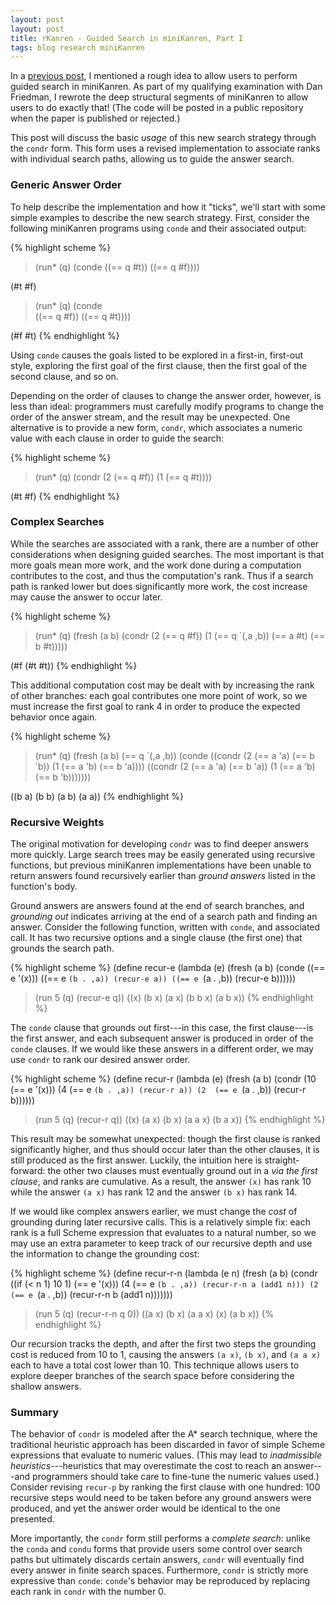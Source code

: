 ```yaml
---
layout: post
layout: post
title: rKanren - Guided Search in miniKanren, Part I
tags: blog research miniKanren
---
```

In a [previous post](2013-01-09-cond-star.html), I mentioned a rough idea to
allow users to perform guided search in miniKanren. As part of my qualifying
examination with Dan Friedman, I rewrote the deep structural segments of
miniKanren to allow users to do exactly that! (The code will be posted in a
public repository when the paper is published or rejected.)

This post will discuss the basic *usage* of this new search strategy through
the `condr` form. This form uses a revised implementation to associate ranks
with individual search paths, allowing us to guide the answer search.

### Generic Answer Order ###

To help describe the implementation and how it "ticks", we'll start with
some simple examples to describe the new search strategy. First, consider
the following miniKanren programs using `conde` and their associated output:

{% highlight scheme %}
> (run* (q)
    (conde
      ((== q #t)) 
      ((== q #f))))

(#t #f)

> (run* (q)
    (conde   
      ((== q #f)) 
      ((== q #t))))

(#f #t)
{% endhighlight %}

Using `conde` causes the goals listed to be explored in a first-in,
first-out style, exploring the first goal of the first clause, then the
first goal of the second clause, and so on. 

Depending on the order of clauses to change the answer order, however, is
less than ideal: programmers must carefully modify programs to change the
order of the answer stream, and the result may be unexpected. One
alternative is to provide a new form, `condr`, which associates a numeric
value with each clause in order to guide the search:

{% highlight scheme %}
> (run* (q)
    (condr
      (2 (== q #f))
      (1 (== q #t))))

(#t #f)
{% endhighlight %}

### Complex Searches ###

While the searches are associated with a rank, there are a number of other
considerations when designing guided searches. The most important is that
more goals mean more work, and the work done during a computation
contributes to the cost, and thus the computation's rank. Thus if a search
path is ranked lower but does significantly more work, the cost increase may
cause the answer to occur later.

{% highlight scheme %}
> (run* (q)
    (fresh (a b)
      (condr
        (2 (== q #f))
        (1 (== q `(,a ,b))
           (== a #t)
           (== b #t)))))

(#f (#t #t))
{% endhighlight %}

This additional computation cost may be dealt with by increasing the rank of
other branches: each goal contributes one more point of work, so we
must increase the first goal to rank 4 in order to produce the expected
behavior once again.

{% highlight scheme %}
> (run* (q)
     (fresh (a b)
       (== q `(,a ,b))
       (conde
         ((condr
            (2 (== a 'a) (== b 'b))
            (1 (== a 'b) (== b 'a))))
         ((condr
            (2 (== a 'a) (== b 'a))
            (1 (== a 'b) (== b 'b)))))))

((b a) (b b) (a b) (a a))
{% endhighlight %}

### Recursive Weights ###

The original motivation for developing `condr` was to find deeper answers
more quickly. Large search trees may be easily generated using recursive
functions, but previous miniKanren implementations have been unable to
return answers found recursively earlier than *ground answers* listed
in the function's body.

Ground answers are answers found at the end of search branches, and
*grounding out* indicates arriving at the end of a search path and
finding an answer. Consider the following function, written with `conde`,
and associated call. It has two recursive options and a single clause (the
first one) that grounds the search path.

{% highlight scheme %}
(define recur-e
  (lambda (e)
    (fresh (a b)
      (conde
        ((== e '(x)))
        ((== e `(b . ,a)) (recur-e a))
        ((== e `(a . ,b)) (recur-e b))))))

> (run 5 (q) (recur-e q))
((x) (b x) (a x) (b b x) (a b x))
{% endhighlight %}

The `conde` clause that grounds out first---in this case, the first clause---is
the first answer, and each subsequent answer is produced in order of the
`conde` clauses. If we would like these answers in a different order, we may
use `condr` to rank our desired answer order.

{% highlight scheme %}
(define recur-r
  (lambda (e)
    (fresh (a b)
      (condr
        (10 (== e '(x)))
        (4  (== e `(b . ,a)) (recur-r a))
        (2  (== e `(a . ,b)) (recur-r b))))))

> (run 5 (q) (recur-r q))
((x) (a x) (b x) (a a x) (b a x))
{% endhighlight %}

This result may be somewhat unexpected: though the first clause is ranked
significantly higher, and thus should occur later than the other clauses, it is
still produced as the first answer. Luckily, the intuition here is
straight-forward: the other two clauses must eventually ground out in a
*via the first clause*, and ranks are cumulative. As a result, the
answer `(x)` has rank 10 while the answer `(a x)` has rank 12 and the answer
`(b x)` has rank 14.

If we would like complex answers earlier, we must change the *cost* of
grounding during later recursive calls. This is a relatively simple fix: each
rank is a full Scheme expression that evaluates to a natural number, so we may
use an extra parameter to keep track of our recursive depth and use the
information to change the grounding cost:

{% highlight scheme %}
(define recur-r-n
  (lambda (e n)
    (fresh (a b)
      (condr
        ((if (< n 1) 10 1)
         (== e '(x)))
        (4 (== e `(b . ,a))
           (recur-r-n a (add1 n)))
        (2 (== e `(a . ,b))
           (recur-r-n b (add1 n)))))))

> (run 5 (q) (recur-r-n q 0))
((a x) (b x) (a a x) (x) (a b x))
{% endhighlight %}

Our recursion tracks the depth, and after the first two steps the grounding cost
is reduced from 10 to 1, causing the answers `(a x)`, `(b x)`, and `(a a x)`
each to have a total cost lower than 10.  This technique allows users to
explore deeper branches of the search space before considering the shallow
answers.

### Summary ###

The behavior of `condr` is modeled after the A* search technique, where the
traditional heuristic approach has been discarded in favor of simple Scheme
expressions that evaluate to numeric values. (This may lead to
*inadmissible heuristics*---heuristics that may overestimate the cost
to reach an answer---and programmers should take care to fine-tune the
numeric values used.) Consider revising `recur-p` by ranking the first
clause with one hundred: 100 recursive steps would need to be taken before
any ground answers were produced, and yet the answer order would be
identical to the one presented.

More importantly, the `condr` form still performs a *complete search*:
unlike the `conda` and `condu` forms that provide users some control over
search paths but ultimately discards certain answers, `condr` will eventually
find every answer in finite search spaces. Furthermore, `condr` is strictly
more expressive than `conde`: `conde`'s behavior may be reproduced by
replacing each rank in `condr` with the number 0.

